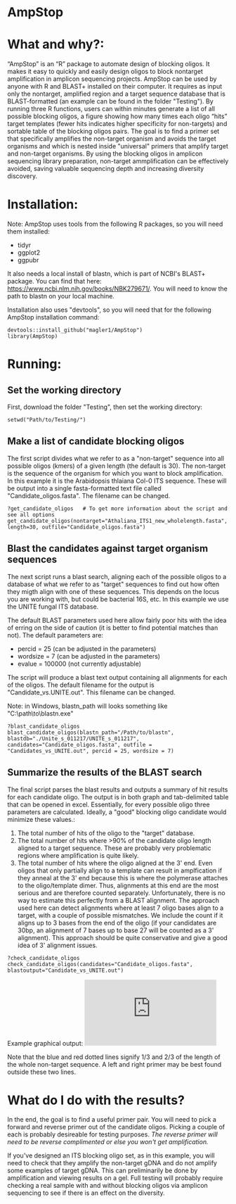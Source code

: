 # AmpStop

# What and why?: 
“AmpStop” is an “R” package to automate design of blocking oligos. It makes it easy to quickly and easily design oligos to block nontarget amplification in amplicon sequencing projects. AmpStop can be used by anyone with R and BLAST+ installed on their computer. It requires as input only the nontarget, amplified region and a target sequence database that is BLAST-formatted (an example can be found in the folder "Testing"). By running three R functions, users can within minutes generate a list of all possible blocking oligos, a figure showing how many times each oligo “hits” target templates (fewer hits indicates higher specificity for non-targets) and sortable table of the blocking oligos pairs. The goal is to find a primer set that specifically amplifies the non-target organism and avoids the target organisms and which is nested inside "universal" primers that amplify target and non-target organisms. By using the blocking oligos in amplicon sequencing library preparation, non-target ammplification can be effectively avoided, saving valuable sequencing depth and increasing diversity discovery.

# Installation:
Note: AmpStop uses tools from the following R packages, so you will need them installed:
* tidyr
* ggplot2
* ggpubr

It also needs a local install of blastn, which is part of NCBI's BLAST+ package. You can find that here: https://www.ncbi.nlm.nih.gov/books/NBK279671/. You will need to know the path to blastn on your local machine.

Installation also uses "devtools", so you will need that for the following AmpStop installation command:
```
devtools::install_github("magler1/AmpStop")
library(AmpStop)
```

# Running:

## Set the working directory
First, download the folder "Testing", then set the working directory:
```
setwd("Path/to/Testing/")
```
## Make a list of candidate blocking oligos
The first script divides what we refer to as a "non-target" sequence into all possible oligos (kmers) of a given length (the default is 30). The non-target is the sequence of the organism for which you want to block amplification. In this example it is the Arabidopsis thlaiana Col-0 ITS sequence. These will be output into a single fasta-formatted text file called "Candidate_oligos.fasta". The filename can be changed.
```
?get_candidate_oligos   # To get more information about the script and see all options
get_candidate_oligos(nontarget="Athaliana_ITS1_new_wholelength.fasta", length=30, outfile="Candidate_oligos.fasta")
```

## Blast the candidates against target organism sequences
The next script runs a blast search, aligning each of the possible oligos to a database of what we refer to as "target" sequences to find out how often they migth align with one of these sequences. This depends on the locus you are working with, but could be bacterial 16S, etc. In this example we use the UNITE fungal ITS database.

The default BLAST parameters used here allow fairly poor hits with the idea of erring on the side of caution (it is better to find potential matches than not). The default parameters are:
* percid = 25 (can be adjusted in the parameters)
* wordsize = 7 (can be adjusted in the parameters)
* evalue = 100000 (not currently adjustable)

The script will produce a blast text output containing all alignments for each of the oligos. The default filename for the output is "Candidate_vs.UNITE.out". This filename can be changed.

Note: in Windows, blastn_path will looks something like "C:\\path\\to\\blastn.exe"

```
?blast_candidate_oligos
blast_candidate_oligos(blastn_path="/Path/to/blastn", blastdb="./Unite_s_011217/UNITE_s_011217", candidates="Candidate_oligos.fasta", outfile = "Candidates_vs_UNITE.out", percid = 25, wordsize = 7)
```

## Summarize the results of the BLAST search
The final script parses the blast results and outputs a summary of hit results for each candidate oligo. The output is in both graph and tab-delimited table that can be opened in excel. Essentially, for every possible oligo three parameters are calculated. Ideally, a "good" blocking oligo candidate would minimize these values.:
1. The total number of hits of the oligo to the "target" database. 
2. The total number of hits where >90% of the candidate oligo length aligned to a target sequence. These are probably very problematic regions where amplification is quite likely.
3. The total number of hits where the oligo aligned at the 3' end. Even oligos that only partially align to a template can result in amplfication if they anneal at the 3' end because this is where the polymerase attaches to the oligo/template dimer. Thus, alignments at this end are the most serious and are therefore counted separately. Unfortunately, there is no way to estimate this perfectly from a BLAST alignment. The approach used here can detect alignments where at least 7 oligo bases align to a target, with a couple of possible mismatches. We include the count if it aligns up to 3 bases from the end of the oligo (if your candidates are 30bp, an alignment of 7 bases up to base 27 will be counted as a 3' alignment). This approach should be quite conservative and give a good idea of 3' alignment issues.

```
?check_candidate_oligos
check_candidate_oligos(candidates="Candidate_oligos.fasta", blastoutput="Candidate_vs_UNITE.out")
```
Example graphical output:
![Example Output Figure](https://github.com/magler1/AmpStop/blob/master/Testing/Oligos_Plot.pdf)

Note that the blue and red dotted lines signify 1/3 and 2/3 of the length of the whole non-target sequence. A left and right primer may be best found outside these two lines.

# What do I do with the results?
In the end, the goal is to find a useful primer pair. You will need to pick a forward and reverse primer out of the candidate oligos. Picking a couple of each is probably desireable for testing purposes. *The reverse primer will need to be reverse complimented or else you won't get amplification.* 

If you've designed an ITS blocking oligo set, as in this example, you will need to check that they amplify the non-target gDNA and do not amplify some examples of target gDNA. This can preliminarily be done by amplification and viewing results on a gel. Full testing will probably require checking a real sample with and without blocking oligos via amplicon sequencing to see if there is an effect on the diversity. 
